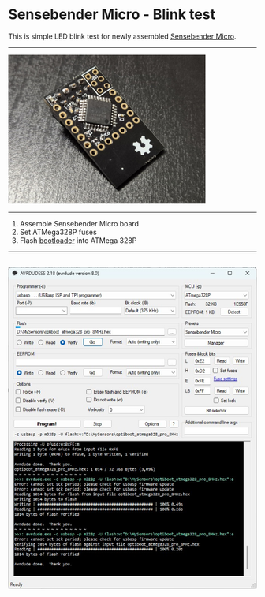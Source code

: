 # Sensebender Micro - Blink test

This is simple LED blink test for newly assembled [Sensebender Micro](https://www.openhardware.io/view/1).

--------

<img src="docs/sbm.jpg" width="400">

--------

1. Assemble Sensebender Micro board
1. Set ATMega328P fuses
1. Flash [bootloader](../Bootloader/) into ATMega 328P

--------
</br>
<img src="../Bootloader/fuse_new.jpg" width="600">

